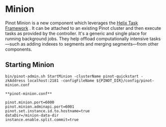 # Minion

Pinot Minion is a new component which leverages the [Helix Task Framework](https://engineering.linkedin.com/blog/2019/01/managing-distributed-tasks-with-helix-task-framework) . It can be attached to an existing Pinot cluster and then execute tasks as provided by the controller. It's a generic and single  place for running background jobs. They help offload computationally intensive tasks—such as adding indexes to segments and merging segments—from other components.

## Starting Minion

```text
bin/pinot-admin.sh StartMinion -clusterName pinot-quickstart -zkAddress localhost:2181 -configFileName ${PINOT_DIR}/config/pinot-minion.conf

**pinot-minion.conf**

pinot.minion.port=6000
pinot.minion.adminapi.port=6001
pinot.set.instance.id.to.hostname=true
dataDir=/minion-data-dir
instance.enable.split.commit=true
```

